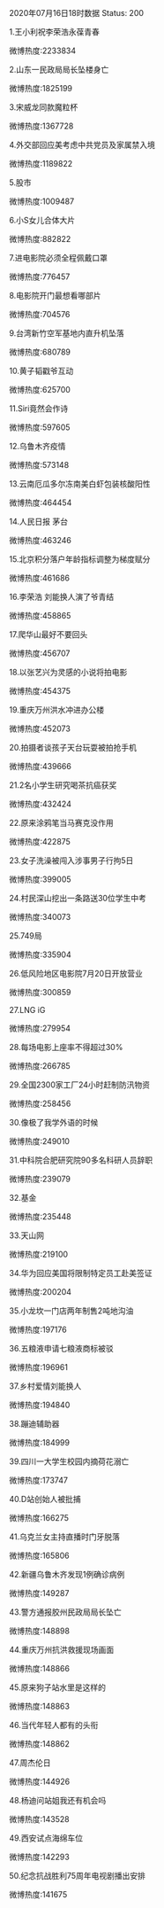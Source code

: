 2020年07月16日18时数据
Status: 200

1.王小利祝李荣浩永葆青春

微博热度:2233834

2.山东一民政局局长坠楼身亡

微博热度:1825199

3.宋威龙同款魔粒杯

微博热度:1367728

4.外交部回应美考虑中共党员及家属禁入境

微博热度:1189822

5.股市

微博热度:1009487

6.小S女儿合体大片

微博热度:882822

7.进电影院必须全程佩戴口罩

微博热度:776457

8.电影院开门最想看哪部片

微博热度:704576

9.台湾新竹空军基地内直升机坠落

微博热度:680789

10.黄子韬戳爷互动

微博热度:625700

11.Siri竟然会作诗

微博热度:597605

12.乌鲁木齐疫情

微博热度:573148

13.云南厄瓜多尔冻南美白虾包装核酸阳性

微博热度:464454

14.人民日报 茅台

微博热度:463246

15.北京积分落户年龄指标调整为梯度赋分

微博热度:461686

16.李荣浩 刘能换人演了爷青结

微博热度:458865

17.爬华山最好不要回头

微博热度:456707

18.以张艺兴为灵感的小说将拍电影

微博热度:454375

19.重庆万州洪水冲进办公楼

微博热度:452073

20.拍摄者谈孩子天台玩耍被拍抢手机

微博热度:439666

21.2名小学生研究喝茶抗癌获奖

微博热度:432424

22.原来涂鸦笔当马赛克没作用

微博热度:422875

23.女子洗澡被闯入涉事男子行拘5日

微博热度:399005

24.村民深山挖出一条路送30位学生中考

微博热度:340073

25.749局

微博热度:335904

26.低风险地区电影院7月20日开放营业

微博热度:300859

27.LNG iG

微博热度:279954

28.每场电影上座率不得超过30%

微博热度:266785

29.全国2300家工厂24小时赶制防汛物资

微博热度:258456

30.像极了我学外语的时候

微博热度:249010

31.中科院合肥研究院90多名科研人员辞职

微博热度:239079

32.基金

微博热度:235448

33.天山网

微博热度:219100

34.华为回应美国将限制特定员工赴美签证

微博热度:200204

35.小龙坎一门店两年制售2吨地沟油

微博热度:197176

36.五粮液申请七粮液商标被驳

微博热度:196961

37.乡村爱情刘能换人

微博热度:194840

38.蹦迪辅助器

微博热度:184999

39.四川一大学生校园内摘荷花溺亡

微博热度:173747

40.D站创始人被批捕

微博热度:166275

41.乌克兰女主持直播时门牙脱落

微博热度:165806

42.新疆乌鲁木齐发现1例确诊病例

微博热度:149287

43.警方通报胶州民政局局长坠亡

微博热度:148898

44.重庆万州抗洪救援现场画面

微博热度:148866

45.原来狗子站水里是这样的

微博热度:148863

46.当代年轻人都有的头衔

微博热度:148862

47.周杰伦日

微博热度:144926

48.杨迪问站姐我还有机会吗

微博热度:143528

49.西安试点海绵车位

微博热度:142293

50.纪念抗战胜利75周年电视剧播出安排

微博热度:141675

